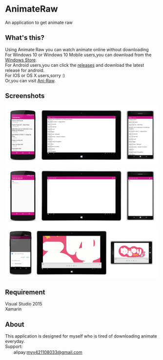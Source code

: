 # AnimateRaw
An application to get animate raw 

What's this?
-----------
Using Animate Raw you can watch animate online without downloading  
For Windows 10 or Windows 10 Mobile users,you can download from the [Windows Store](https://www.microsoft.com/store/apps/9nblggh6jxgp).  
For Android users,you can click the [releases](https://github.com/Tlaster/AnimateRaw/releases) and download the latest release for android.  
For IOS or OS X users,sorry :)  
Or,you can visit [Ani-Raw](http://ani-raw.cc/).

Screenshots
-----------
![MainPage](Screenshots/MainPage.jpg "MainPage")
![Detail](Screenshots/DetailPage.jpg "Animate Detail")
![PlayPage](Screenshots/PlayPage.jpg "Watching animate")

Requirement
-----------
Visual Studio 2015  
Xamarin  

About
-----------
This application is designed for myself who is tired of downloading animate everyday.  
Support:  
　　alipay:myy421108033@gmail.com
